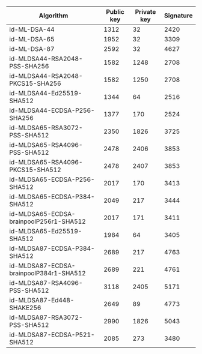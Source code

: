| Algorithm                                     |  Public key  |  Private key |  Signature   |
| --------------------------------------------- | ------------ | ------------ |  ----------- |
| id-ML-DSA-44                                  |     1312     |      32      |     2420     |
| id-ML-DSA-65                                  |     1952     |      32      |     3309     |
| id-ML-DSA-87                                  |     2592     |      32      |     4627     |
| id-MLDSA44-RSA2048-PSS-SHA256                 |     1582     |     1248     |     2708     |
| id-MLDSA44-RSA2048-PKCS15-SHA256              |     1582     |     1250     |     2708     |
| id-MLDSA44-Ed25519-SHA512                     |     1344     |      64      |     2516     |
| id-MLDSA44-ECDSA-P256-SHA256                  |     1377     |     170      |     2524     |
| id-MLDSA65-RSA3072-PSS-SHA512                 |     2350     |     1826     |     3725     |
| id-MLDSA65-RSA4096-PSS-SHA512                 |     2478     |     2406     |     3853     |
| id-MLDSA65-RSA4096-PKCS15-SHA512              |     2478     |     2407     |     3853     |
| id-MLDSA65-ECDSA-P256-SHA512                  |     2017     |     170      |     3413     |
| id-MLDSA65-ECDSA-P384-SHA512                  |     2049     |     217      |     3444     |
| id-MLDSA65-ECDSA-brainpoolP256r1-SHA512       |     2017     |     171      |     3411     |
| id-MLDSA65-Ed25519-SHA512                     |     1984     |      64      |     3405     |
| id-MLDSA87-ECDSA-P384-SHA512                  |     2689     |     217      |     4763     |
| id-MLDSA87-ECDSA-brainpoolP384r1-SHA512       |     2689     |     221      |     4761     |
| id-MLDSA87-RSA4096-PSS-SHA512                 |     3118     |     2405     |     5171     |
| id-MLDSA87-Ed448-SHAKE256                     |     2649     |      89      |     4773     |
| id-MLDSA87-RSA3072-PSS-SHA512                 |     2990     |     1826     |     5043     |
| id-MLDSA87-ECDSA-P521-SHA512                  |     2085     |     273      |     3480     |
